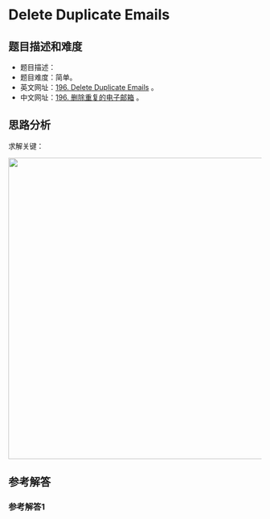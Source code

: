 # Delete Duplicate Emails

## 题目描述和难度
+ 题目描述：
+ 题目难度：简单。
+ 英文网址：[196. Delete Duplicate Emails](https://leetcode.com/problems/delete-duplicate-emails/description/)  。
+ 中文网址：[196. 删除重复的电子邮箱](https://leetcode-cn.com/problems/delete-duplicate-emails/description/)  。
## 思路分析
求解关键：

<img src="https://liweiwei1419.github.io/images/leetcode-solution/" width="600">

## 参考解答
### 参考解答1

```java

```